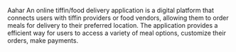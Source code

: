 Aahar
An online tiffin/food delivery application is a digital platform that connects users with tiffin providers or food vendors, allowing them to order meals for delivery to their preferred location. The application provides a efficient way for users to access a variety of meal options, customize their orders, make payments.
